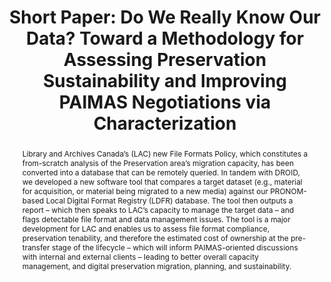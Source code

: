 ---
abstract: Library and Archives Canada’s (LAC) new File Formats Policy, which constitutes
  a from-scratch analysis of the Preservation area’s migration capacity, has been
  converted into a database that can be remotely queried. In tandem with DROID, we
  developed a new software tool that compares a target dataset (e.g., material for
  acquisition, or material being migrated to a new media) against our PRONOM-based
  Local Digital Format Registry (LDFR) database. The tool then outputs a report –
  which then speaks to LAC’s capacity to manage the target data – and flags detectable
  file format and data management issues. The tool is a major development for LAC
  and enables us to assess file format compliance, preservation tenability, and therefore
  the estimated cost of ownership at the pre-transfer stage of the lifecycle – which
  will inform PAIMAS-oriented discussions with internal and external clients – leading
  to better overall capacity management, and digital preservation migration, planning,
  and sustainability.
creators:
- Smyth, Tom
date: null
document_url: https://az659834.vo.msecnd.net/eventsairwesteuprod/production-inconference-public/968dbd6625e74e53ba53e8b4d7d19a52
grand_parent: iPRES
institutions:
- Library And Archives Canada
keywords:
- characterization
- migration
- sustainability
- capacity
- paimas
landing_page_url: null
language: eng
layout: publication
license: CC-BY 4.0 International
notes_url: null
parent: iPRES 2022
publication_type: short paper
size: null
slides_url: null
source_name: iPRES
stream_url: null
title: 'Short Paper: Do We Really Know Our Data? Toward a Methodology for Assessing
  Preservation Sustainability and Improving PAIMAS Negotiations via Characterization'
year: 2022
---